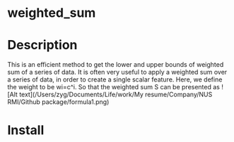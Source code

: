 # weighted_sum
Description
================
This is an efficient method to get the lower and upper bounds of weighted sum of a series of data.
It is often very useful to apply a weighted sum over a series of data, in order to create a single scalar feature. Here, we define the weight to be wi=c^i. So that the weighted sum S can be presented as ![Alt text](/Users/zyg/Documents/Life/work/My resume/Company/NUS RMI/Github package/formula1.png)

Install
================
